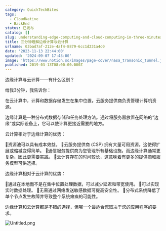 ```yaml
---
category: QuickTechBites
tags:
  - CloudNative
  - BackEnd
status: 已发布
catalog: []
slug: understanding-edge-computing-and-cloud-computing-in-three-minutes
title: 三分钟理解边缘计算与云计算
urlname: 03bad7af-212e-4af4-8879-6cc1d231a4c0
date: '2023-11-13 22:44:00'
updated: '2024-09-07 17:43:00'
image: 'https://www.notion.so/images/page-cover/nasa_transonic_tunnel.jpg'
published: 2019-03-13T08:00:00.000Z
---
```


边缘计算与云计算——有什么区别？


给我3分钟，我告诉你：


在云计算中，计算和数据存储发生在集中位置，云服务提供商负责管理计算机资源。


边缘计算是一种分布式数据存储和任务处理方法。通过将服务器放置在网络的“边缘”或实际设备上，它可以使计算更接近需要的地方。


云计算相对于边缘计算的优势：


🔹资源池可以具有成本效益。
🔹云服务提供商 (CSP) 拥有大量可用资源，这使得扩展或缩减变得简单。
🔹通信服务提供商为您管理所有基础设施，而边缘计算通常更复杂，因此更需要实践。
🔹云计算存在的时间较长，这意味着有更多的提供商和服务模型可供选择。


边缘计算相对于云计算的优势：


🔸通过在本地而不是在集中位置处理数据，可以减少延迟和带宽使用。
🔸可以实现实时数据处理。
🔸无需通过网络发送敏感数据可提高安全性。
🔸分布式系统降低了单个节点发生故障并导致整个系统瘫痪的可能性。


边缘计算和云计算都是不错的选择，但哪一个最适合您取决于您的应用程序的要求。


![Untitled.png](https://prod-files-secure.s3.us-west-2.amazonaws.com/5d24fe63-e567-4804-86f9-9fdc62e13082/13581d9b-f241-4af1-9995-cb87504adaf1/Untitled.png?X-Amz-Algorithm=AWS4-HMAC-SHA256&X-Amz-Content-Sha256=UNSIGNED-PAYLOAD&X-Amz-Credential=ASIAZI2LB466VSADEGON%2F20250225%2Fus-west-2%2Fs3%2Faws4_request&X-Amz-Date=20250225T053810Z&X-Amz-Expires=3600&X-Amz-Security-Token=IQoJb3JpZ2luX2VjEAYaCXVzLXdlc3QtMiJHMEUCICQs%2FFHuTDzH67QAPEYcGaDxye4BuMuYZ9cvYoswwQIOAiEArNTYOneFzOOFKh1nG8Zm24sYGS3y2uzkgRI9fJFEbicq%2FwMIPxAAGgw2Mzc0MjMxODM4MDUiDCWWwujM0z6H0lbg7ircA1HNM7lg%2Bz8WJhsoWUBX2SDjhzpAsc5Arhf1Bh9FpOBVlG4S4qNVdIipEyDK16HFx3DbshiVRgOR4174z4lxsTMzz2%2BccvA1Q7D8hNhwTeSQ%2FXDhzIoTqYwW0JuQDav6w2Km7F7CLoFd6eBgLDN0D1mUN2%2F%2BuDdwRXqfSDJLcQJSMQ61NpC%2BuLGlbyFxibIlG0XpNJI7MsBhVU1kOHUR3EhqLoOJsXT5kEa5B78uYRn%2BCSLTqSHDhea9FRAPo8TqojCHdqC1XczP2Ahs7KJCtJ0IrHyMazKSSlajzgaNg9Gvutx2SUY5nUEVMFQasv2NhoqJqijCdyvmkMBXpF8J5UBXYGcCNZB%2FYidshfKyMzey8qPRN1MGy4lJrXwP4RFd5inGyU4x00IJl2ryVH0Gcqn63Cg%2B1VY94Q%2FmB0Xt77YDVpWDpXwvAGLCnvnRkFrVqGLZTQbYCadzPSlRFyPyentBu4ci7dZ0yMNJcfzyeKCrf0H3jNymHPHDSaoT%2F6U2FKHmvpKN44reEZXhLU5MehFTMoC6WeXALpGKHrhvyCOOZfBkPnK8vkZHUI4xAN3IDRWmD3T3osjNdWAO6H%2FzDwN2d8UT%2BJ008O92%2ByFqnzrb08ny0uqjjSGEK9ciMJis9b0GOqUB9LSDLTWxhDFU79OgbnhDzhzALmMOnad4Xb1sQ%2Bf1Cv2MljZ%2Bu99AMVermYEZ4xWJWXUcq5oTcmRL4yoqA5Xo4RxY%2BkmZeze9nl5d0zYqhPDkBphC2xakbsSdZpwNHAHVmgMfXeQFR0j39GIPYvnwwGVB2Fz47K1LPWF4YbHgzlOZjutdn6yOrU%2BQObOWQZMPY6sHZOHlePSnVi1D8%2BBPMiRQeMw%2B&X-Amz-Signature=988b0adb3d0fb6279e338f187fb4c83e2bb5f535ece4ceea08fd9efea8699057&X-Amz-SignedHeaders=host&x-id=GetObject)

